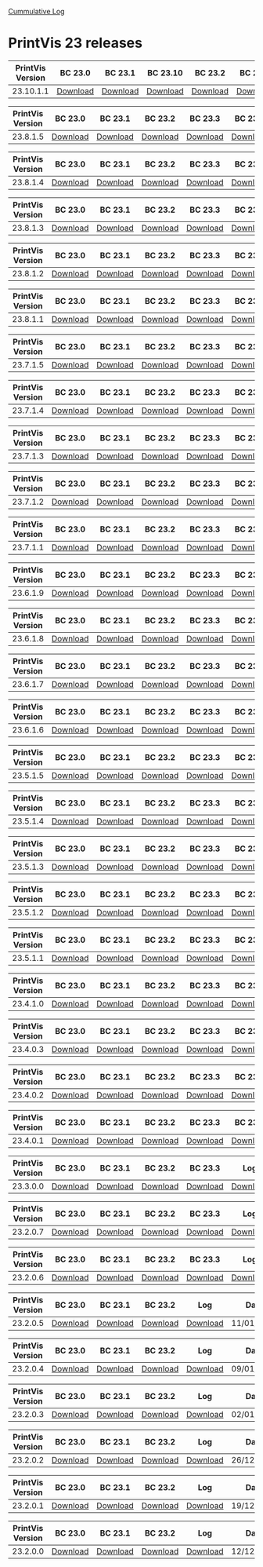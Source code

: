 [Cummulative Log](https://printvis.blob.core.windows.net/releases/pv365bc-23/PrintVis%2023%20release%20log.csv)
# PrintVis 23 releases
|PrintVis Version|BC 23.0 | BC 23.1 | BC 23.10 | BC 23.2 | BC 23.3 | BC 23.4 | BC 23.5 | BC 23.6 | BC 23.7 | BC 23.8 | BC 23.9 |Log|Date|
|---|---| ---| ---| ---| ---| ---| ---| ---| ---| ---| ---|---|---|
|23.10.1.1|[Download](https://printvis.blob.core.windows.net/releases/pv365bc-23/23.10/1.1/23.0%20RuntimePackages.zip)| [Download](https://printvis.blob.core.windows.net/releases/pv365bc-23/23.10/1.1/23.1%20RuntimePackages.zip)| [Download](https://printvis.blob.core.windows.net/releases/pv365bc-23/23.10/1.1/23.10%20RuntimePackages.zip)| [Download](https://printvis.blob.core.windows.net/releases/pv365bc-23/23.10/1.1/23.2%20RuntimePackages.zip)| [Download](https://printvis.blob.core.windows.net/releases/pv365bc-23/23.10/1.1/23.3%20RuntimePackages.zip)| [Download](https://printvis.blob.core.windows.net/releases/pv365bc-23/23.10/1.1/23.4%20RuntimePackages.zip)| [Download](https://printvis.blob.core.windows.net/releases/pv365bc-23/23.10/1.1/23.5%20RuntimePackages.zip)| [Download](https://printvis.blob.core.windows.net/releases/pv365bc-23/23.10/1.1/23.6%20RuntimePackages.zip)| [Download](https://printvis.blob.core.windows.net/releases/pv365bc-23/23.10/1.1/23.7%20RuntimePackages.zip)| [Download](https://printvis.blob.core.windows.net/releases/pv365bc-23/23.10/1.1/23.8%20RuntimePackages.zip)| [Download](https://printvis.blob.core.windows.net/releases/pv365bc-23/23.10/1.1/23.9%20RuntimePackages.zip)|[Download](https://printvis.blob.core.windows.net/releases/pv365bc-23/23.10/1.1/23.10.1.1%20release%20log.csv)|06/08/2024|

|PrintVis Version|BC 23.0 | BC 23.1 | BC 23.2 | BC 23.3 | BC 23.4 | BC 23.5 | BC 23.6 | BC 23.7 | BC 23.8 | BC 23.9 |Log|Date|
|---|---| ---| ---| ---| ---| ---| ---| ---| ---| ---|---|---|
|23.8.1.5|[Download](https://printvis.blob.core.windows.net/releases/pv365bc-23/23.8/1.5/23.0%20RuntimePackages.zip)| [Download](https://printvis.blob.core.windows.net/releases/pv365bc-23/23.8/1.5/23.1%20RuntimePackages.zip)| [Download](https://printvis.blob.core.windows.net/releases/pv365bc-23/23.8/1.5/23.2%20RuntimePackages.zip)| [Download](https://printvis.blob.core.windows.net/releases/pv365bc-23/23.8/1.5/23.3%20RuntimePackages.zip)| [Download](https://printvis.blob.core.windows.net/releases/pv365bc-23/23.8/1.5/23.4%20RuntimePackages.zip)| [Download](https://printvis.blob.core.windows.net/releases/pv365bc-23/23.8/1.5/23.5%20RuntimePackages.zip)| [Download](https://printvis.blob.core.windows.net/releases/pv365bc-23/23.8/1.5/23.6%20RuntimePackages.zip)| [Download](https://printvis.blob.core.windows.net/releases/pv365bc-23/23.8/1.5/23.7%20RuntimePackages.zip)| [Download](https://printvis.blob.core.windows.net/releases/pv365bc-23/23.8/1.5/23.8%20RuntimePackages.zip)| [Download](https://printvis.blob.core.windows.net/releases/pv365bc-23/23.8/1.5/23.9%20RuntimePackages.zip)|[Download](https://printvis.blob.core.windows.net/releases/pv365bc-23/23.8/1.5/23.8.1.5%20release%20log.csv)|23/07/2024|

|PrintVis Version|BC 23.0 | BC 23.1 | BC 23.2 | BC 23.3 | BC 23.4 | BC 23.5 | BC 23.6 | BC 23.7 | BC 23.8 | BC 23.9 |Log|Date|
|---|---| ---| ---| ---| ---| ---| ---| ---| ---| ---|---|---|
|23.8.1.4|[Download](https://printvis.blob.core.windows.net/releases/pv365bc-23/23.8/1.4/23.0%20RuntimePackages.zip)| [Download](https://printvis.blob.core.windows.net/releases/pv365bc-23/23.8/1.4/23.1%20RuntimePackages.zip)| [Download](https://printvis.blob.core.windows.net/releases/pv365bc-23/23.8/1.4/23.2%20RuntimePackages.zip)| [Download](https://printvis.blob.core.windows.net/releases/pv365bc-23/23.8/1.4/23.3%20RuntimePackages.zip)| [Download](https://printvis.blob.core.windows.net/releases/pv365bc-23/23.8/1.4/23.4%20RuntimePackages.zip)| [Download](https://printvis.blob.core.windows.net/releases/pv365bc-23/23.8/1.4/23.5%20RuntimePackages.zip)| [Download](https://printvis.blob.core.windows.net/releases/pv365bc-23/23.8/1.4/23.6%20RuntimePackages.zip)| [Download](https://printvis.blob.core.windows.net/releases/pv365bc-23/23.8/1.4/23.7%20RuntimePackages.zip)| [Download](https://printvis.blob.core.windows.net/releases/pv365bc-23/23.8/1.4/23.8%20RuntimePackages.zip)| [Download](https://printvis.blob.core.windows.net/releases/pv365bc-23/23.8/1.4/23.9%20RuntimePackages.zip)|[Download](https://printvis.blob.core.windows.net/releases/pv365bc-23/23.8/1.4/23.8.1.4%20release%20log.csv)|09/07/2024|

|PrintVis Version|BC 23.0 | BC 23.1 | BC 23.2 | BC 23.3 | BC 23.4 | BC 23.5 | BC 23.6 | BC 23.7 | BC 23.8 |Log|Date|
|---|---| ---| ---| ---| ---| ---| ---| ---| ---|---|---|
|23.8.1.3|[Download](https://printvis.blob.core.windows.net/releases/pv365bc-23/23.8/1.3/23.0%20RuntimePackages.zip)| [Download](https://printvis.blob.core.windows.net/releases/pv365bc-23/23.8/1.3/23.1%20RuntimePackages.zip)| [Download](https://printvis.blob.core.windows.net/releases/pv365bc-23/23.8/1.3/23.2%20RuntimePackages.zip)| [Download](https://printvis.blob.core.windows.net/releases/pv365bc-23/23.8/1.3/23.3%20RuntimePackages.zip)| [Download](https://printvis.blob.core.windows.net/releases/pv365bc-23/23.8/1.3/23.4%20RuntimePackages.zip)| [Download](https://printvis.blob.core.windows.net/releases/pv365bc-23/23.8/1.3/23.5%20RuntimePackages.zip)| [Download](https://printvis.blob.core.windows.net/releases/pv365bc-23/23.8/1.3/23.6%20RuntimePackages.zip)| [Download](https://printvis.blob.core.windows.net/releases/pv365bc-23/23.8/1.3/23.7%20RuntimePackages.zip)| [Download](https://printvis.blob.core.windows.net/releases/pv365bc-23/23.8/1.3/23.8%20RuntimePackages.zip)|[Download](https://printvis.blob.core.windows.net/releases/pv365bc-23/23.8/1.3/23.8.1.3%20release%20log.csv)|02/07/2024|

|PrintVis Version|BC 23.0 | BC 23.1 | BC 23.2 | BC 23.3 | BC 23.4 | BC 23.5 | BC 23.6 | BC 23.7 | BC 23.8 |Log|Date|
|---|---| ---| ---| ---| ---| ---| ---| ---| ---|---|---|
|23.8.1.2|[Download](https://printvis.blob.core.windows.net/releases/pv365bc-23/23.8/1.2/23.0%20RuntimePackages.zip)| [Download](https://printvis.blob.core.windows.net/releases/pv365bc-23/23.8/1.2/23.1%20RuntimePackages.zip)| [Download](https://printvis.blob.core.windows.net/releases/pv365bc-23/23.8/1.2/23.2%20RuntimePackages.zip)| [Download](https://printvis.blob.core.windows.net/releases/pv365bc-23/23.8/1.2/23.3%20RuntimePackages.zip)| [Download](https://printvis.blob.core.windows.net/releases/pv365bc-23/23.8/1.2/23.4%20RuntimePackages.zip)| [Download](https://printvis.blob.core.windows.net/releases/pv365bc-23/23.8/1.2/23.5%20RuntimePackages.zip)| [Download](https://printvis.blob.core.windows.net/releases/pv365bc-23/23.8/1.2/23.6%20RuntimePackages.zip)| [Download](https://printvis.blob.core.windows.net/releases/pv365bc-23/23.8/1.2/23.7%20RuntimePackages.zip)| [Download](https://printvis.blob.core.windows.net/releases/pv365bc-23/23.8/1.2/23.8%20RuntimePackages.zip)|[Download](https://printvis.blob.core.windows.net/releases/pv365bc-23/23.8/1.2/23.8.1.2%20release%20log.csv)|26/06/2024|

|PrintVis Version|BC 23.0 | BC 23.1 | BC 23.2 | BC 23.3 | BC 23.4 | BC 23.5 | BC 23.6 | BC 23.7 | BC 23.8 |Log|Date|
|---|---| ---| ---| ---| ---| ---| ---| ---| ---|---|---|
|23.8.1.1|[Download](https://printvis.blob.core.windows.net/releases/pv365bc-23/23.8/1.1/23.0%20RuntimePackages.zip)| [Download](https://printvis.blob.core.windows.net/releases/pv365bc-23/23.8/1.1/23.1%20RuntimePackages.zip)| [Download](https://printvis.blob.core.windows.net/releases/pv365bc-23/23.8/1.1/23.2%20RuntimePackages.zip)| [Download](https://printvis.blob.core.windows.net/releases/pv365bc-23/23.8/1.1/23.3%20RuntimePackages.zip)| [Download](https://printvis.blob.core.windows.net/releases/pv365bc-23/23.8/1.1/23.4%20RuntimePackages.zip)| [Download](https://printvis.blob.core.windows.net/releases/pv365bc-23/23.8/1.1/23.5%20RuntimePackages.zip)| [Download](https://printvis.blob.core.windows.net/releases/pv365bc-23/23.8/1.1/23.6%20RuntimePackages.zip)| [Download](https://printvis.blob.core.windows.net/releases/pv365bc-23/23.8/1.1/23.7%20RuntimePackages.zip)| [Download](https://printvis.blob.core.windows.net/releases/pv365bc-23/23.8/1.1/23.8%20RuntimePackages.zip)|[Download](https://printvis.blob.core.windows.net/releases/pv365bc-23/23.8/1.1/23.8.1.1%20release%20log.csv)|18/06/2024|

|PrintVis Version|BC 23.0 | BC 23.1 | BC 23.2 | BC 23.3 | BC 23.4 | BC 23.5 | BC 23.6 | BC 23.7 |Log|Date|
|---|---| ---| ---| ---| ---| ---| ---| ---|---|---|
|23.7.1.5|[Download](https://printvis.blob.core.windows.net/releases/pv365bc-23/23.7/1.5/23.0%20RuntimePackages.zip)| [Download](https://printvis.blob.core.windows.net/releases/pv365bc-23/23.7/1.5/23.1%20RuntimePackages.zip)| [Download](https://printvis.blob.core.windows.net/releases/pv365bc-23/23.7/1.5/23.2%20RuntimePackages.zip)| [Download](https://printvis.blob.core.windows.net/releases/pv365bc-23/23.7/1.5/23.3%20RuntimePackages.zip)| [Download](https://printvis.blob.core.windows.net/releases/pv365bc-23/23.7/1.5/23.4%20RuntimePackages.zip)| [Download](https://printvis.blob.core.windows.net/releases/pv365bc-23/23.7/1.5/23.5%20RuntimePackages.zip)| [Download](https://printvis.blob.core.windows.net/releases/pv365bc-23/23.7/1.5/23.6%20RuntimePackages.zip)| [Download](https://printvis.blob.core.windows.net/releases/pv365bc-23/23.7/1.5/23.7%20RuntimePackages.zip)|[Download](https://printvis.blob.core.windows.net/releases/pv365bc-23/23.7/1.5/23.7.1.5%20release%20log.csv)|04/06/2024|

|PrintVis Version|BC 23.0 | BC 23.1 | BC 23.2 | BC 23.3 | BC 23.4 | BC 23.5 | BC 23.6 | BC 23.7 |Log|Date|
|---|---| ---| ---| ---| ---| ---| ---| ---|---|---|
|23.7.1.4|[Download](https://printvis.blob.core.windows.net/releases/pv365bc-23/23.7/1.4/23.0%20RuntimePackages.zip)| [Download](https://printvis.blob.core.windows.net/releases/pv365bc-23/23.7/1.4/23.1%20RuntimePackages.zip)| [Download](https://printvis.blob.core.windows.net/releases/pv365bc-23/23.7/1.4/23.2%20RuntimePackages.zip)| [Download](https://printvis.blob.core.windows.net/releases/pv365bc-23/23.7/1.4/23.3%20RuntimePackages.zip)| [Download](https://printvis.blob.core.windows.net/releases/pv365bc-23/23.7/1.4/23.4%20RuntimePackages.zip)| [Download](https://printvis.blob.core.windows.net/releases/pv365bc-23/23.7/1.4/23.5%20RuntimePackages.zip)| [Download](https://printvis.blob.core.windows.net/releases/pv365bc-23/23.7/1.4/23.6%20RuntimePackages.zip)| [Download](https://printvis.blob.core.windows.net/releases/pv365bc-23/23.7/1.4/23.7%20RuntimePackages.zip)|[Download](https://printvis.blob.core.windows.net/releases/pv365bc-23/23.7/1.4/23.7.1.4%20release%20log.csv)|28/05/2024|

|PrintVis Version|BC 23.0 | BC 23.1 | BC 23.2 | BC 23.3 | BC 23.4 | BC 23.5 | BC 23.6 | BC 23.7 |Log|Date|
|---|---| ---| ---| ---| ---| ---| ---| ---|---|---|
|23.7.1.3|[Download](https://printvis.blob.core.windows.net/releases/pv365bc-23/23.7/1.3/23.0%20RuntimePackages.zip)| [Download](https://printvis.blob.core.windows.net/releases/pv365bc-23/23.7/1.3/23.1%20RuntimePackages.zip)| [Download](https://printvis.blob.core.windows.net/releases/pv365bc-23/23.7/1.3/23.2%20RuntimePackages.zip)| [Download](https://printvis.blob.core.windows.net/releases/pv365bc-23/23.7/1.3/23.3%20RuntimePackages.zip)| [Download](https://printvis.blob.core.windows.net/releases/pv365bc-23/23.7/1.3/23.4%20RuntimePackages.zip)| [Download](https://printvis.blob.core.windows.net/releases/pv365bc-23/23.7/1.3/23.5%20RuntimePackages.zip)| [Download](https://printvis.blob.core.windows.net/releases/pv365bc-23/23.7/1.3/23.6%20RuntimePackages.zip)| [Download](https://printvis.blob.core.windows.net/releases/pv365bc-23/23.7/1.3/23.7%20RuntimePackages.zip)|[Download](https://printvis.blob.core.windows.net/releases/pv365bc-23/23.7/1.3/23.7.1.3%20release%20log.csv)|21/05/2024|

|PrintVis Version|BC 23.0 | BC 23.1 | BC 23.2 | BC 23.3 | BC 23.4 | BC 23.5 | BC 23.6 | BC 23.7 |Log|Date|
|---|---| ---| ---| ---| ---| ---| ---| ---|---|---|
|23.7.1.2|[Download](https://printvis.blob.core.windows.net/releases/pv365bc-23/23.7/1.2/23.0%20RuntimePackages.zip)| [Download](https://printvis.blob.core.windows.net/releases/pv365bc-23/23.7/1.2/23.1%20RuntimePackages.zip)| [Download](https://printvis.blob.core.windows.net/releases/pv365bc-23/23.7/1.2/23.2%20RuntimePackages.zip)| [Download](https://printvis.blob.core.windows.net/releases/pv365bc-23/23.7/1.2/23.3%20RuntimePackages.zip)| [Download](https://printvis.blob.core.windows.net/releases/pv365bc-23/23.7/1.2/23.4%20RuntimePackages.zip)| [Download](https://printvis.blob.core.windows.net/releases/pv365bc-23/23.7/1.2/23.5%20RuntimePackages.zip)| [Download](https://printvis.blob.core.windows.net/releases/pv365bc-23/23.7/1.2/23.6%20RuntimePackages.zip)| [Download](https://printvis.blob.core.windows.net/releases/pv365bc-23/23.7/1.2/23.7%20RuntimePackages.zip)|[Download](https://printvis.blob.core.windows.net/releases/pv365bc-23/23.7/1.2/23.7.1.2%20release%20log.csv)|15/05/2024|

|PrintVis Version|BC 23.0 | BC 23.1 | BC 23.2 | BC 23.3 | BC 23.4 | BC 23.5 | BC 23.6 | BC 23.7 |Log|Date|
|---|---| ---| ---| ---| ---| ---| ---| ---|---|---|
|23.7.1.1|[Download](https://printvis.blob.core.windows.net/releases/pv365bc-23/23.7/1.1/23.0%20RuntimePackages.zip)| [Download](https://printvis.blob.core.windows.net/releases/pv365bc-23/23.7/1.1/23.1%20RuntimePackages.zip)| [Download](https://printvis.blob.core.windows.net/releases/pv365bc-23/23.7/1.1/23.2%20RuntimePackages.zip)| [Download](https://printvis.blob.core.windows.net/releases/pv365bc-23/23.7/1.1/23.3%20RuntimePackages.zip)| [Download](https://printvis.blob.core.windows.net/releases/pv365bc-23/23.7/1.1/23.4%20RuntimePackages.zip)| [Download](https://printvis.blob.core.windows.net/releases/pv365bc-23/23.7/1.1/23.5%20RuntimePackages.zip)| [Download](https://printvis.blob.core.windows.net/releases/pv365bc-23/23.7/1.1/23.6%20RuntimePackages.zip)| [Download](https://printvis.blob.core.windows.net/releases/pv365bc-23/23.7/1.1/23.7%20RuntimePackages.zip)|[Download](https://printvis.blob.core.windows.net/releases/pv365bc-23/23.7/1.1/23.7.1.1%20release%20log.csv)|07/05/2024|

|PrintVis Version|BC 23.0 | BC 23.1 | BC 23.2 | BC 23.3 | BC 23.4 | BC 23.5 | BC 23.6 |Log|Date|
|---|---| ---| ---| ---| ---| ---| ---|---|---|
|23.6.1.9|[Download](https://printvis.blob.core.windows.net/releases/pv365bc-23/23.6/1.9/23.0%20RuntimePackages.zip)| [Download](https://printvis.blob.core.windows.net/releases/pv365bc-23/23.6/1.9/23.1%20RuntimePackages.zip)| [Download](https://printvis.blob.core.windows.net/releases/pv365bc-23/23.6/1.9/23.2%20RuntimePackages.zip)| [Download](https://printvis.blob.core.windows.net/releases/pv365bc-23/23.6/1.9/23.3%20RuntimePackages.zip)| [Download](https://printvis.blob.core.windows.net/releases/pv365bc-23/23.6/1.9/23.4%20RuntimePackages.zip)| [Download](https://printvis.blob.core.windows.net/releases/pv365bc-23/23.6/1.9/23.5%20RuntimePackages.zip)| [Download](https://printvis.blob.core.windows.net/releases/pv365bc-23/23.6/1.9/23.6%20RuntimePackages.zip)|[Download](https://printvis.blob.core.windows.net/releases/pv365bc-23/23.6/1.9/23.6.1.9%20release%20log.csv)|01/05/2024|

|PrintVis Version|BC 23.0 | BC 23.1 | BC 23.2 | BC 23.3 | BC 23.4 | BC 23.5 | BC 23.6 |Log|Date|
|---|---| ---| ---| ---| ---| ---| ---|---|---|
|23.6.1.8|[Download](https://printvis.blob.core.windows.net/releases/pv365bc-23/23.6/1.8/23.0%20RuntimePackages.zip)| [Download](https://printvis.blob.core.windows.net/releases/pv365bc-23/23.6/1.8/23.1%20RuntimePackages.zip)| [Download](https://printvis.blob.core.windows.net/releases/pv365bc-23/23.6/1.8/23.2%20RuntimePackages.zip)| [Download](https://printvis.blob.core.windows.net/releases/pv365bc-23/23.6/1.8/23.3%20RuntimePackages.zip)| [Download](https://printvis.blob.core.windows.net/releases/pv365bc-23/23.6/1.8/23.4%20RuntimePackages.zip)| [Download](https://printvis.blob.core.windows.net/releases/pv365bc-23/23.6/1.8/23.5%20RuntimePackages.zip)| [Download](https://printvis.blob.core.windows.net/releases/pv365bc-23/23.6/1.8/23.6%20RuntimePackages.zip)|[Download](https://printvis.blob.core.windows.net/releases/pv365bc-23/23.6/1.8/23.6.1.8%20release%20log.csv)|16/04/2024|

|PrintVis Version|BC 23.0 | BC 23.1 | BC 23.2 | BC 23.3 | BC 23.4 | BC 23.5 | BC 23.6 |Log|Date|
|---|---| ---| ---| ---| ---| ---| ---|---|---|
|23.6.1.7|[Download](https://printvis.blob.core.windows.net/releases/pv365bc-23/23.6/1.7/23.0%20RuntimePackages.zip)| [Download](https://printvis.blob.core.windows.net/releases/pv365bc-23/23.6/1.7/23.1%20RuntimePackages.zip)| [Download](https://printvis.blob.core.windows.net/releases/pv365bc-23/23.6/1.7/23.2%20RuntimePackages.zip)| [Download](https://printvis.blob.core.windows.net/releases/pv365bc-23/23.6/1.7/23.3%20RuntimePackages.zip)| [Download](https://printvis.blob.core.windows.net/releases/pv365bc-23/23.6/1.7/23.4%20RuntimePackages.zip)| [Download](https://printvis.blob.core.windows.net/releases/pv365bc-23/23.6/1.7/23.5%20RuntimePackages.zip)| [Download](https://printvis.blob.core.windows.net/releases/pv365bc-23/23.6/1.7/23.6%20RuntimePackages.zip)|[Download](https://printvis.blob.core.windows.net/releases/pv365bc-23/23.6/1.7/23.6.1.7%20release%20log.csv)|16/04/2024|

|PrintVis Version|BC 23.0 | BC 23.1 | BC 23.2 | BC 23.3 | BC 23.4 | BC 23.5 | BC 23.6 |Log|Date|
|---|---| ---| ---| ---| ---| ---| ---|---|---|
|23.6.1.6|[Download](https://printvis.blob.core.windows.net/releases/pv365bc-23/23.6/1.6/23.0%20RuntimePackages.zip)| [Download](https://printvis.blob.core.windows.net/releases/pv365bc-23/23.6/1.6/23.1%20RuntimePackages.zip)| [Download](https://printvis.blob.core.windows.net/releases/pv365bc-23/23.6/1.6/23.2%20RuntimePackages.zip)| [Download](https://printvis.blob.core.windows.net/releases/pv365bc-23/23.6/1.6/23.3%20RuntimePackages.zip)| [Download](https://printvis.blob.core.windows.net/releases/pv365bc-23/23.6/1.6/23.4%20RuntimePackages.zip)| [Download](https://printvis.blob.core.windows.net/releases/pv365bc-23/23.6/1.6/23.5%20RuntimePackages.zip)| [Download](https://printvis.blob.core.windows.net/releases/pv365bc-23/23.6/1.6/23.6%20RuntimePackages.zip)|[Download](https://printvis.blob.core.windows.net/releases/pv365bc-23/23.6/1.6/23.6.1.6%20release%20log.csv)|09/04/2024|

|PrintVis Version|BC 23.0 | BC 23.1 | BC 23.2 | BC 23.3 | BC 23.4 | BC 23.5 |Log|Date|
|---|---| ---| ---| ---| ---| ---|---|---|
|23.5.1.5|[Download](https://printvis.blob.core.windows.net/releases/pv365bc-23/23.5/1.5/23.0%20RuntimePackages.zip)| [Download](https://printvis.blob.core.windows.net/releases/pv365bc-23/23.5/1.5/23.1%20RuntimePackages.zip)| [Download](https://printvis.blob.core.windows.net/releases/pv365bc-23/23.5/1.5/23.2%20RuntimePackages.zip)| [Download](https://printvis.blob.core.windows.net/releases/pv365bc-23/23.5/1.5/23.3%20RuntimePackages.zip)| [Download](https://printvis.blob.core.windows.net/releases/pv365bc-23/23.5/1.5/23.4%20RuntimePackages.zip)| [Download](https://printvis.blob.core.windows.net/releases/pv365bc-23/23.5/1.5/23.5%20RuntimePackages.zip)|[Download](https://printvis.blob.core.windows.net/releases/pv365bc-23/23.5/1.5/23.5.1.5%20release%20log.csv)|02/04/2024|

|PrintVis Version|BC 23.0 | BC 23.1 | BC 23.2 | BC 23.3 | BC 23.4 | BC 23.5 |Log|Date|
|---|---| ---| ---| ---| ---| ---|---|---|
|23.5.1.4|[Download](https://printvis.blob.core.windows.net/releases/pv365bc-23/23.5/1.4/23.0%20RuntimePackages.zip)| [Download](https://printvis.blob.core.windows.net/releases/pv365bc-23/23.5/1.4/23.1%20RuntimePackages.zip)| [Download](https://printvis.blob.core.windows.net/releases/pv365bc-23/23.5/1.4/23.2%20RuntimePackages.zip)| [Download](https://printvis.blob.core.windows.net/releases/pv365bc-23/23.5/1.4/23.3%20RuntimePackages.zip)| [Download](https://printvis.blob.core.windows.net/releases/pv365bc-23/23.5/1.4/23.4%20RuntimePackages.zip)| [Download](https://printvis.blob.core.windows.net/releases/pv365bc-23/23.5/1.4/23.5%20RuntimePackages.zip)|[Download](https://printvis.blob.core.windows.net/releases/pv365bc-23/23.5/1.4/23.5.1.4%20release%20log.csv)|26/03/2024|

|PrintVis Version|BC 23.0 | BC 23.1 | BC 23.2 | BC 23.3 | BC 23.4 | BC 23.5 |Log|Date|
|---|---| ---| ---| ---| ---| ---|---|---|
|23.5.1.3|[Download](https://printvis.blob.core.windows.net/releases/pv365bc-23/23.5/1.3/23.0%20RuntimePackages.zip)| [Download](https://printvis.blob.core.windows.net/releases/pv365bc-23/23.5/1.3/23.1%20RuntimePackages.zip)| [Download](https://printvis.blob.core.windows.net/releases/pv365bc-23/23.5/1.3/23.2%20RuntimePackages.zip)| [Download](https://printvis.blob.core.windows.net/releases/pv365bc-23/23.5/1.3/23.3%20RuntimePackages.zip)| [Download](https://printvis.blob.core.windows.net/releases/pv365bc-23/23.5/1.3/23.4%20RuntimePackages.zip)| [Download](https://printvis.blob.core.windows.net/releases/pv365bc-23/23.5/1.3/23.5%20RuntimePackages.zip)|[Download](https://printvis.blob.core.windows.net/releases/pv365bc-23/23.5/1.3/23.5.1.3%20release%20log.csv)|19/03/2024|

|PrintVis Version|BC 23.0 | BC 23.1 | BC 23.2 | BC 23.3 | BC 23.4 | BC 23.5 |Log|Date|
|---|---| ---| ---| ---| ---| ---|---|---|
|23.5.1.2|[Download](https://printvis.blob.core.windows.net/releases/pv365bc-23/23.5/1.2/23.0%20RuntimePackages.zip)| [Download](https://printvis.blob.core.windows.net/releases/pv365bc-23/23.5/1.2/23.1%20RuntimePackages.zip)| [Download](https://printvis.blob.core.windows.net/releases/pv365bc-23/23.5/1.2/23.2%20RuntimePackages.zip)| [Download](https://printvis.blob.core.windows.net/releases/pv365bc-23/23.5/1.2/23.3%20RuntimePackages.zip)| [Download](https://printvis.blob.core.windows.net/releases/pv365bc-23/23.5/1.2/23.4%20RuntimePackages.zip)| [Download](https://printvis.blob.core.windows.net/releases/pv365bc-23/23.5/1.2/23.5%20RuntimePackages.zip)|[Download](https://printvis.blob.core.windows.net/releases/pv365bc-23/23.5/1.2/23.5.1.2%20release%20log.csv)|12/03/2024|

|PrintVis Version|BC 23.0 | BC 23.1 | BC 23.2 | BC 23.3 | BC 23.4 | BC 23.5 |Log|Date|
|---|---| ---| ---| ---| ---| ---|---|---|
|23.5.1.1|[Download](https://printvis.blob.core.windows.net/releases/pv365bc-23/23.5/1.1/23.0%20RuntimePackages.zip)| [Download](https://printvis.blob.core.windows.net/releases/pv365bc-23/23.5/1.1/23.1%20RuntimePackages.zip)| [Download](https://printvis.blob.core.windows.net/releases/pv365bc-23/23.5/1.1/23.2%20RuntimePackages.zip)| [Download](https://printvis.blob.core.windows.net/releases/pv365bc-23/23.5/1.1/23.3%20RuntimePackages.zip)| [Download](https://printvis.blob.core.windows.net/releases/pv365bc-23/23.5/1.1/23.4%20RuntimePackages.zip)| [Download](https://printvis.blob.core.windows.net/releases/pv365bc-23/23.5/1.1/23.5%20RuntimePackages.zip)|[Download](https://printvis.blob.core.windows.net/releases/pv365bc-23/23.5/1.1/23.5.1.1%20release%20log.csv)|08/03/2024|

|PrintVis Version|BC 23.0 | BC 23.1 | BC 23.2 | BC 23.3 | BC 23.4 |Log|Date|
|---|---| ---| ---| ---| ---|---|---|
|23.4.1.0|[Download](https://printvis.blob.core.windows.net/releases/pv365bc-23/23.4/1.0/23.0%20RuntimePackages.zip)| [Download](https://printvis.blob.core.windows.net/releases/pv365bc-23/23.4/1.0/23.1%20RuntimePackages.zip)| [Download](https://printvis.blob.core.windows.net/releases/pv365bc-23/23.4/1.0/23.2%20RuntimePackages.zip)| [Download](https://printvis.blob.core.windows.net/releases/pv365bc-23/23.4/1.0/23.3%20RuntimePackages.zip)| [Download](https://printvis.blob.core.windows.net/releases/pv365bc-23/23.4/1.0/23.4%20RuntimePackages.zip)|[Download](https://printvis.blob.core.windows.net/releases/pv365bc-23/23.4/1.0/23.4.1.0%20release%20log.csv)|29/02/2024|

|PrintVis Version|BC 23.0 | BC 23.1 | BC 23.2 | BC 23.3 | BC 23.4 |Log|Date|
|---|---| ---| ---| ---| ---|---|---|
|23.4.0.3|[Download](https://printvis.blob.core.windows.net/releases/pv365bc-23/23.4/0.3/23.0%20RuntimePackages.zip)| [Download](https://printvis.blob.core.windows.net/releases/pv365bc-23/23.4/0.3/23.1%20RuntimePackages.zip)| [Download](https://printvis.blob.core.windows.net/releases/pv365bc-23/23.4/0.3/23.2%20RuntimePackages.zip)| [Download](https://printvis.blob.core.windows.net/releases/pv365bc-23/23.4/0.3/23.3%20RuntimePackages.zip)| [Download](https://printvis.blob.core.windows.net/releases/pv365bc-23/23.4/0.3/23.4%20RuntimePackages.zip)|[Download](https://printvis.blob.core.windows.net/releases/pv365bc-23/23.4/0.3/23.4.0.3%20release%20log.csv)|20/02/2024|

|PrintVis Version|BC 23.0 | BC 23.1 | BC 23.2 | BC 23.3 | BC 23.4 |Log|Date|
|---|---| ---| ---| ---| ---|---|---|
|23.4.0.2|[Download](https://printvis.blob.core.windows.net/releases/pv365bc-23/23.4/0.2/23.0%20RuntimePackages.zip)| [Download](https://printvis.blob.core.windows.net/releases/pv365bc-23/23.4/0.2/23.1%20RuntimePackages.zip)| [Download](https://printvis.blob.core.windows.net/releases/pv365bc-23/23.4/0.2/23.2%20RuntimePackages.zip)| [Download](https://printvis.blob.core.windows.net/releases/pv365bc-23/23.4/0.2/23.3%20RuntimePackages.zip)| [Download](https://printvis.blob.core.windows.net/releases/pv365bc-23/23.4/0.2/23.4%20RuntimePackages.zip)|[Download](https://printvis.blob.core.windows.net/releases/pv365bc-23/23.4/0.2/23.4.0.2%20release%20log.csv)|13/02/2024|

|PrintVis Version|BC 23.0 | BC 23.1 | BC 23.2 | BC 23.3 | BC 23.4 |Log|Date|
|---|---| ---| ---| ---| ---|---|---|
|23.4.0.1|[Download](https://printvis.blob.core.windows.net/releases/pv365bc-23/23.4/0.1/23.0%20RuntimePackages.zip)| [Download](https://printvis.blob.core.windows.net/releases/pv365bc-23/23.4/0.1/23.1%20RuntimePackages.zip)| [Download](https://printvis.blob.core.windows.net/releases/pv365bc-23/23.4/0.1/23.2%20RuntimePackages.zip)| [Download](https://printvis.blob.core.windows.net/releases/pv365bc-23/23.4/0.1/23.3%20RuntimePackages.zip)| [Download](https://printvis.blob.core.windows.net/releases/pv365bc-23/23.4/0.1/23.4%20RuntimePackages.zip)|[Download](https://printvis.blob.core.windows.net/releases/pv365bc-23/23.4/0.1/23.4.0.1%20release%20log.csv)|06/02/2024|

|PrintVis Version|BC 23.0 | BC 23.1 | BC 23.2 | BC 23.3 |Log|Date|
|---|---| ---| ---| ---|---|---|
|23.3.0.0|[Download](https://printvis.blob.core.windows.net/releases/pv365bc-23/23.3/0.0/23.0%20RuntimePackages.zip)| [Download](https://printvis.blob.core.windows.net/releases/pv365bc-23/23.3/0.0/23.1%20RuntimePackages.zip)| [Download](https://printvis.blob.core.windows.net/releases/pv365bc-23/23.3/0.0/23.2%20RuntimePackages.zip)| [Download](https://printvis.blob.core.windows.net/releases/pv365bc-23/23.3/0.0/23.3%20RuntimePackages.zip)|[Download](https://printvis.blob.core.windows.net/releases/pv365bc-23/23.3/0.0/23.3.0.0%20release%20log.csv)|30/01/2024|

|PrintVis Version|BC 23.0 | BC 23.1 | BC 23.2 | BC 23.3 |Log|Date|
|---|---| ---| ---| ---|---|---|
|23.2.0.7|[Download](https://printvis.blob.core.windows.net/releases/pv365bc-23/23.2/0.7/23.0%20RuntimePackages.zip)| [Download](https://printvis.blob.core.windows.net/releases/pv365bc-23/23.2/0.7/23.1%20RuntimePackages.zip)| [Download](https://printvis.blob.core.windows.net/releases/pv365bc-23/23.2/0.7/23.2%20RuntimePackages.zip)| [Download](https://printvis.blob.core.windows.net/releases/pv365bc-23/23.2/0.7/23.3%20RuntimePackages.zip)|[Download](https://printvis.blob.core.windows.net/releases/pv365bc-23/23.2/0.7/23.2.0.7%20release%20log.csv)|24/01/2024|

|PrintVis Version|BC 23.0 | BC 23.1 | BC 23.2 | BC 23.3 |Log|Date|
|---|---| ---| ---| ---|---|---|
|23.2.0.6|[Download](https://printvis.blob.core.windows.net/releases/pv365bc-23/23.2/0.6/23.0%20RuntimePackages.zip)| [Download](https://printvis.blob.core.windows.net/releases/pv365bc-23/23.2/0.6/23.1%20RuntimePackages.zip)| [Download](https://printvis.blob.core.windows.net/releases/pv365bc-23/23.2/0.6/23.2%20RuntimePackages.zip)| [Download](https://printvis.blob.core.windows.net/releases/pv365bc-23/23.2/0.6/23.3%20RuntimePackages.zip)|[Download](https://printvis.blob.core.windows.net/releases/pv365bc-23/23.2/0.6/23.2.0.6%20release%20log.csv)|16/01/2024|

|PrintVis Version|BC 23.0 | BC 23.1 | BC 23.2 |Log|Date|
|---|---| ---| ---|---|---|
|23.2.0.5|[Download](https://printvis.blob.core.windows.net/releases/pv365bc-23/23.2/0.5/23.0%20RuntimePackages.zip)| [Download](https://printvis.blob.core.windows.net/releases/pv365bc-23/23.2/0.5/23.1%20RuntimePackages.zip)| [Download](https://printvis.blob.core.windows.net/releases/pv365bc-23/23.2/0.5/23.2%20RuntimePackages.zip)|[Download](https://printvis.blob.core.windows.net/releases/pv365bc-23/23.2/0.5/23.2.0.5%20release%20log.csv)|11/01/2024|

|PrintVis Version|BC 23.0 | BC 23.1 | BC 23.2 |Log|Date|
|---|---| ---| ---|---|---|
|23.2.0.4|[Download](https://printvis.blob.core.windows.net/releases/pv365bc-23/23.2/0.4/23.0%20RuntimePackages.zip)| [Download](https://printvis.blob.core.windows.net/releases/pv365bc-23/23.2/0.4/23.1%20RuntimePackages.zip)| [Download](https://printvis.blob.core.windows.net/releases/pv365bc-23/23.2/0.4/23.2%20RuntimePackages.zip)|[Download](https://printvis.blob.core.windows.net/releases/pv365bc-23/23.2/0.4/23.2.0.4%20release%20log.csv)|09/01/2024|

|PrintVis Version|BC 23.0 | BC 23.1 | BC 23.2 |Log|Date|
|---|---| ---| ---|---|---|
|23.2.0.3|[Download](https://printvis.blob.core.windows.net/releases/pv365bc-23/23.2/0.3/23.0%20RuntimePackages.zip)| [Download](https://printvis.blob.core.windows.net/releases/pv365bc-23/23.2/0.3/23.1%20RuntimePackages.zip)| [Download](https://printvis.blob.core.windows.net/releases/pv365bc-23/23.2/0.3/23.2%20RuntimePackages.zip)|[Download](https://printvis.blob.core.windows.net/releases/pv365bc-23/23.2/0.3/23.2.0.3%20release%20log.csv)|02/01/2024|

|PrintVis Version|BC 23.0 | BC 23.1 | BC 23.2 |Log|Date|
|---|---| ---| ---|---|---|
|23.2.0.2|[Download](https://printvis.blob.core.windows.net/releases/pv365bc-23/23.2/0.2/23.0%20RuntimePackages.zip)| [Download](https://printvis.blob.core.windows.net/releases/pv365bc-23/23.2/0.2/23.1%20RuntimePackages.zip)| [Download](https://printvis.blob.core.windows.net/releases/pv365bc-23/23.2/0.2/23.2%20RuntimePackages.zip)|[Download](https://printvis.blob.core.windows.net/releases/pv365bc-23/23.2/0.2/23.2.0.2%20release%20log.csv)|26/12/2023|

|PrintVis Version|BC 23.0 | BC 23.1 | BC 23.2 |Log|Date|
|---|---| ---| ---|---|---|
|23.2.0.1|[Download](https://printvis.blob.core.windows.net/releases/pv365bc-23/23.2/0.1/23.0%20RuntimePackages.zip)| [Download](https://printvis.blob.core.windows.net/releases/pv365bc-23/23.2/0.1/23.1%20RuntimePackages.zip)| [Download](https://printvis.blob.core.windows.net/releases/pv365bc-23/23.2/0.1/23.2%20RuntimePackages.zip)|[Download](https://printvis.blob.core.windows.net/releases/pv365bc-23/23.2/0.1/23.2.0.1%20release%20log.csv)|19/12/2023|

|PrintVis Version|BC 23.0 | BC 23.1 | BC 23.2 |Log|Date|
|---|---| ---| ---|---|---|
|23.2.0.0|[Download](https://printvis.blob.core.windows.net/releases/pv365bc-23/23.2/0/23.0%20RuntimePackages.zip)| [Download](https://printvis.blob.core.windows.net/releases/pv365bc-23/23.2/0/23.1%20RuntimePackages.zip)| [Download](https://printvis.blob.core.windows.net/releases/pv365bc-23/23.2/0/23.2%20RuntimePackages.zip)|[Download](https://printvis.blob.core.windows.net/releases/pv365bc-23/23.2/0/23.2.0.0%20release%20log.csv)|12/12/2023|

